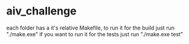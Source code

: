 # aiv_challenge
each folder has a it's relative Makefile, to run it for the build just run "./make.exe"
if you want to run it for the tests just run "./make.exe test"
